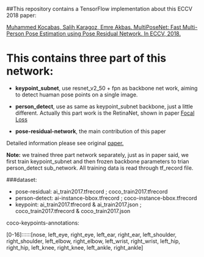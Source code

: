 ##This repository contains a TensorFlow implementation about this ECCV 2018 paper:

[Muhammed Kocabas, Salih Karagoz, Emre Akbas. MultiPoseNet: Fast Multi-Person Pose Estimation using Pose Residual Network. In ECCV, 2018.](https://arxiv.org/abs/1807.04067)

# This contains three part of this network:
    
- **keypoint_subnet**, use resnet_v2_50 + fpn as backbone net work, aiming to detect huaman pose points on a single image.

- **person_detect**, use as same as keypoint_subnet backbone, just a little different. Actually this part work is the RetinaNet, shown in paper [Focal Loss](https://arxiv.org/abs/1708.02002)

- **pose-residual-network**, the main contribution of this paper

Detailed information please see original [paper.](https://arxiv.org/abs/1807.04067)

**Note:** we trained three part network separately, just as in paper said, we first train keypoint_subnet and then frozen backbone parameters to trian person_detect sub_network. All training data is 
read through tf_record file.


###dataset: 

- pose-residual: ai_train2017.tfrecord ; coco_train2017.tfrecord
- person-detect: ai-instance-bbox.tfrecord ; coco-instance-bbox.tfrecord
- keypoint: ai_train2017.tfrecord & ai_train2017.json ; coco_train2017.tfrecord & coco_train2017.json

coco-keypoints-annotations:

[0-16]::::::[nose, left_eye, right_eye, left_ear, right_ear, left_shoulder, right_shoulder, left_elbow,
 right_elbow, left_wrist, right_wrist, left_hip, right_hip, left_knee, right_knee, left_ankle, right_ankle]

 
